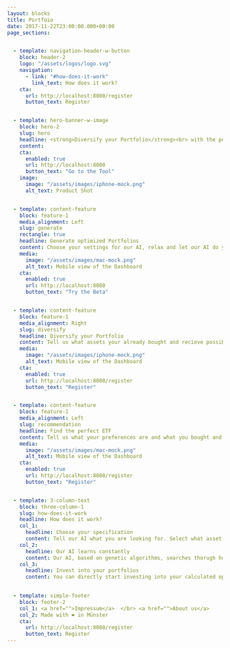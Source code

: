```yaml
---
layout: blocks
title: Portfoio
date: 2017-11-22T23:00:00.000+00:00
page_sections:


  - template: navigation-header-w-button
    block: header-2
    logo: "/assets/logos/logo.svg"
    navigation:
      - link: "#how-does-it-work"
        link_text: How does it work?
    cta:
      url: http://localhost:8080/register
      button_text: Register


  - template: hero-banner-w-image
    block: hero-2
    slug: hero
    headline: <strong>Diversify your Portfolio</strong><br> with the power of AI
    content:
    cta:
      enabled: true
      url: http://localhost:8080
      button_text: "Go to the Tool"
    image:
      image: "/assets/images/iphone-mock.png"
      alt_text: Product Shot


  - template: content-feature
    block: feature-1
    media_alignment: Left
    slug: generate
    rectangle: true
    headline: Generate optimized Portfolios
    content: Choose your settings for our AI, relax and let our AI do your work. Choose from a set of optimized portfolios based on your preferneces.
    media:
      image: "/assets/images/mac-mock.png"
      alt_text: Mobile view of the Dashboard
    cta:
      enabled: true
      url: http://localhost:8080
      button_text: "Try the Beta"


  - template: content-feature
    block: feature-1
    media_alignment: Right
    slug: diversify
    headline: Diversify your Portfolio
    content: Tell us what assets your already bought and recieve possibilities to diversity your portfolio and lower the risk of fluctuations.
    media:
      image: "/assets/images/iphone-mock.png"
      alt_text: Mobile view of the Dashboard
    cta:
      enabled: true
      url: http://localhost:8080/register
      button_text: "Register"


  - template: content-feature
    block: feature-1
    media_alignment: Left
    slug: recommendation
    headline: Find the perfect ETF
    content: Tell us what your preferences are and what you bought and we show you a optimal ETF that matches your portfolio.
    media:
      image: "/assets/images/mac-mock.png"
      alt_text: Mobile view of the Dashboard
    cta:
      enabled: true
      url: http://localhost:8080/register
      button_text: "Register"


  - template: 3-column-text
    block: three-column-1
    slug: how-does-it-work
    headline: How does it work?
    col_1:
      headline: Choose your specification
      content: Tell our AI what you are looking for. Select what asset types you are looking for (ETFs, Stocks, Crypotcurrencies).
    col_2:
      headline: Our AI learns constantly
      content: Our AI, based on genetic algorithms, searches thorugh hundredthousand of assets and learns to combine these into diversified portfolios.
    col_3:
      headline: Invest into your portfolios
      content: You can directly start investing into your calculated optimized portfolios. No need for switching the broker, you can invest by your current broker.

 
  - template: simple-footer
    block: footer-2
    col_1: <a href="">Impressum</a>  </br> <a href="">About us</a>
    col_2: Made with ❤︎ in Münster
    cta:
      url: http://localhost:8080/register
      button_text: Register
---
```

